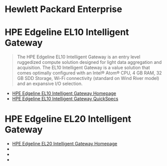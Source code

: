 # Hewlett Packard Enterprise

# HPE Edgeline EL10 Intelligent Gateway

> The HPE Edgeline EL10 Intelligent Gateway is an entry level ruggedized compute solution designed for light data aggregation and acquisition. The EL10 Intelligent Gateway is a value solution that comes optimally configured with an lntel® Atom® CPU, 4 GB RAM, 32 GB SDD Storage, Wi-Fi connectivity (standard on Wind River model) and an expansive I/O selection.

- [HPE Edgeline EL10 Intelligent Gateway Homepage](http://www8.hp.com/us/en/products/server-edgeline/product-detail.html?oid=1008670386)
- [HPE Edgeline EL10 Intelligent Gateway QuickSpecs](https://www.hpe.com/h20195/v2/gethtml.aspx?docname=c04884747)

# HPE Edgeline EL20 Intelligent Gateway

- [HPE Edgeline EL20 Intelligent Gateway Homepage](http://www8.hp.com/us/en/products/server-edgeline/product-detail.html?oid=1008670391)
- []()
- []()
- []()